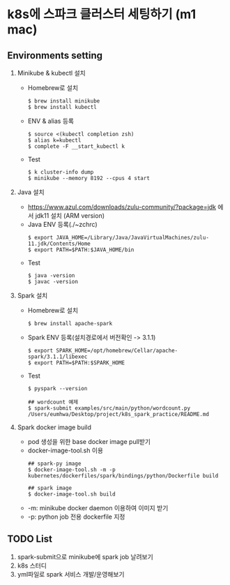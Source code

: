 # k8s에 스파크 클러스터 세팅하기 (m1 mac)
## Environments setting
1. Minikube & kubectl 설치
    - Homebrew로 설치
        ```
        $ brew install minikube
        $ brew install kubectl
        ```
    - ENV & alias 등록
        ```
        $ source <(kubectl completion zsh)
        $ alias k=kubectl
        $ complete -F __start_kubectl k
        ```   
    - Test
        ```
        $ k cluster-info dump
        $ minikube --memory 8192 --cpus 4 start 
        ``` 

2. Java 설치
    - https://www.azul.com/downloads/zulu-community/?package=jdk
    에서 jdk11 설치 (ARM version)
    - Java ENV 등록(./~zchrc)
        ```
        $ export JAVA_HOME=/Library/Java/JavaVirtualMachines/zulu-11.jdk/Contents/Home
        $ export PATH=$PATH:$JAVA_HOME/bin
        ```
    - Test
        ```
        $ java -version
        $ javac -version
        ```

3. Spark 설치
    - Homebrew로 설치
        ```
        $ brew install apache-spark
        ```
    - Spark ENV 등록(설치경로에서 버전확인 -> 3.1.1)
        ```    
        $ export SPARK_HOME=/opt/homebrew/Cellar/apache-spark/3.1.1/libexec
        $ export PATH=$PATH:$SPARK_HOME
        ```
    - Test
        ```
        $ pyspark --version

        ## wordcount 예제
        $ spark-submit examples/src/main/python/wordcount.py /Users/eumhwa/Desktop/project/k8s_spark_practice/README.md
        ```
    
4. Spark docker image build
    - pod 생성을 위한 base docker image pull받기
    - docker-image-tool.sh 이용
        ```
        ## spark-py image
        $ docker-image-tool.sh -m -p kubernetes/dockerfiles/spark/bindings/python/Dockerfile build
        
        ## spark image
        $ docker-image-tool.sh build
        ```
    - -m: minikube docker daemon 이용하여 이미지 받기
    - -p: python job 전용 dockerfile 지정  


## TODO List
1. spark-submit으로 minikube에 spark job 날려보기
2. k8s 스터디
3. yml파일로 spark 서비스 개발/운영해보기